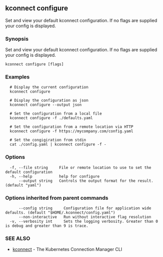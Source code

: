 ## kconnect configure

Set and view your default kconnect configuration. If no flags are supplied your config is displayed.

### Synopsis

Set and view your default kconnect configuration. If no flags are supplied your config is displayed.

```
kconnect configure [flags]
```

### Examples

```
  # Display the current configuration
  kconnect configure

  # Display the configuration as json
  kconnect configure --output json

  # Set the configuration from a local file
  kconnect configure -f ./defaults.yaml

  # Set the configuration from a remote location via HTTP
  kconnect configure -f https://mycompany.com/config.yaml

  # Set the congigiration from stdin
  cat ./config.yaml | kconnect configure -f -

```

### Options

```
  -f, --file string     File or remote location to use to set the default configuration
  -h, --help            help for configure
      --output string   Controls the output format for the result. (default "yaml")
```

### Options inherited from parent commands

```
      --config string     Configuration file for application wide defaults. (default "$HOME/.kconnect/config.yaml")
      --non-interactive   Run without interactive flag resolution
  -v, --verbosity int     Sets the logging verbosity. Greater than 0 is debug and greater than 9 is trace.
```

### SEE ALSO

* [kconnect](index.md)	 - The Kubernetes Connection Manager CLI

